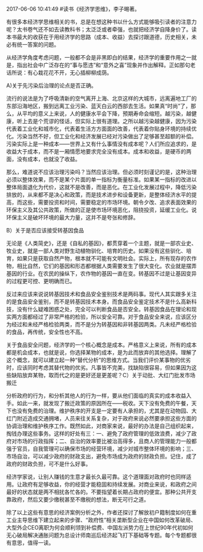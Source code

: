 2017-06-06 10:41:49
#读书《经济学思维》，李子晹著。

有很多本经济学思维​相关的书，总是在想这种书以什么方式能够吸引读者的注意力呢？太书卷气还不如去读教科书；太泛泛或者牵强，也就把经济学自降身价了。读本书最大的收获在于用经济学的思路（成本、收益）去探讨跟道德，历史相关，未必有统一答案的问题。

从经济学角度考虑问题，一般都不会是非黑即白的结果，经济学的重要作用之一就是，指出社会中广泛存在的“事与愿违”和“意外之喜”现象并作出解释。正如那句老话所说：有心栽花花不开，无心插柳柳成荫。

A)​关于先污染后治理的论点是否正确。

流行的说法是为了呼吸清新的空气离开上海、北京这样的大城市，远离遍地工厂的东部沿海地区，搬到远离工业污染、蓝天白云的西部去生活。如果真“时尚”了，那么，从平均的意义上来说，人的健康水平会下降，预期寿命会缩短。越污染，越健康，听上去是个荒谬的怪话，但实际上很有道理。之所以越污染越健康，因为污染代表着工业化和城市化，代表着生活方方面面的改善，代表着你贴身环境的持续优化。污染当然不好，但工业化和经济发展已经对污染做出了足够甚至超额的补偿。污染实际上是一种成本——世界上又有什么事情没有成本呢？人们所应追求的，是收益大于成本，而不是一厢情愿地要求完全没有成本。成本和收益，是硬币的两面，没有成本，也就没了收益。

那么，难道说不应该治理污染吗？当然应该治理。但必须时刻谨记的是，这种治理必须以整体效果，而不是某个片面的单一指标为衡量标准。如果某一指标的改进以整体局面退化为代价，这就不是改善，而是恶化。在工业化发展过程中，降低污染排放的，从来都不是决心和政策，而是技术进步和设备更新，是整体经济水平的提高，而这些，需要投资和时间，需要稳定的市场环境。朝令夕改、追求表面效果的环保主义及其公共政策，所做的正是使市场环境恶化，阻挠投资，延缓工业化。说环保主义是破坏环境的最大力量，这并不是夸张和修辞。​

B）关于是否应该接受转基因食品

无论是《人类简史》，还是《自私的基因》，都贯穿着一个主题，就是​一部农业史、牧业史，就是一部人类对野生动植物驯化、培育的历史。如果没有这些驯化、培育，如果只是获取自然产物，根本就不可能有文明社会。实际上，所有现存的农作物，相比自然，它们的基因和形态都根据人类需要发生了很大变化。农业就是摆弄基因的行业。在农民的操纵下，农作物的基因一直在变。转基因不过是让基因变异的过程更可控、更明确而已。

反过来应该来说说转基因技术和食品安全鉴别技术是两码事。现代人其实跟多关注的是食品安全鉴别，而不是转基因技术本身。而食品安全鉴定技术不是什么高新科技，没有什么疑难困惑之处，完全可以判断食品是否安全。转基因食品在理论和现实两方面都经过了非常严格的检验，所以安全可靠。对于食品安全来说，应该区分为经过和未经严格检验两类，而不是分为转基因和非转基因两类。凡未经严格检验的食品，再传统，安全性也不高。

关于食品安全问题，经济学的一个核心概念是成本。严格意义上来说，所有的成本都是机会成本，也就是说，你选择某物的成本，是为此而放弃的其他选择。理解了这个概念，就可以建立起一种“替代分析”的思维方式。当我们评价某事物的优劣时，应该同时考虑其替代物的优劣。凡事皆不完美，找缺陷很容易，但如果因为这些缺陷放弃某物，取而代之的是更好还是更差呢？​
​C）关于动批、大红门批发市场搬迁

分析政府的行为，和分析其他人的行为一样，要从他们面临的真实的成本收益入手。如此一来，就发现了搬迁政策的原因所在——税收。​天下没有免费的午餐，天下也没有免费的治理。维护秩序的开支是一定要有人承担的，尤其是在动物园、大红门附近造成交通拥堵，人员来往关系复杂，对于政府来说必然要承担这些方面的协调治理和维护秩序工作。既然如此，对商家来说，最好的办法是自己组织起来，掏钱办理这些事务。这样的好处有三：一、避免了政府管理的低效浪费，减少了政府对市场的行政指挥；二、自治的效率要比被治高得多，且商人的管理能力一般都强于官员，自我管理可以确保市场的经营环境，减少对城市整体环境的影响；三、市场自治，可以减少政府的财政支出，避免市场成为政府的财政负担。记住，成了政府的财政负担，可不是什么好事。

经济学家说，让别人赚钱的生意才最长久最可靠。这个道理面对政府时也同样适用。让政府有足够收益，你的经营才能稳固和持续发展。对商业来说，和政府之间最好的状态就是两不相扰各忙各的。不要指望着长期占政府的便宜。那种公共开支靠政府，然后又要少缴税甚至不缴税的想法，断无可行之道。​

除了以上这些有意思的经济案例分析之外，作者还探讨了解放初户籍制度如何在重工业主导思维下建立起来的步骤、“政府性”相关垄断型企业在中国如何改革破局、大型外企CEO离职为何会顺利领到补偿费、中国左派势力在上世纪90年代初如何无心破局解决通胀问题为总设计师南巡后经济起飞打下基础等专题。每个专题都很有意思，值得一读。

